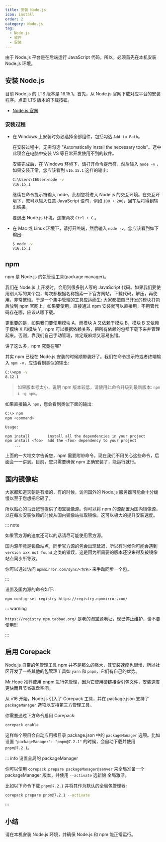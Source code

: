 ```yaml
---
title: 安装 Node.js
icon: install
order: 2
category: Node.js
tag:
  - Node.js
  - 软件
  - 安装
---
```


由于 Node.js 平台是在后端运行 JavaScript 代码，所以，必须首先在本机安装 Node.js 环境。

<!-- more -->

## 安装 Node.js

目前 Node.js 的 LTS 版本是 16.15.1。首先，从 Node.js 官网下载对应平台的安装程序。点击 LTS 版本的下载按钮。

- [Node.js 官网](https://nodejs.org/zh-cn/)

### 安装过程

- 在 Windows 上安装时务必选择全部组件，包括勾选 `Add to Path`。

  在安装过程中，无需勾选 "Automatically install the necessary tools"。选中此项会在电脑中安装 VS 等日常开发使用不到的软件。

  安装完成后，在 Windows 环境下，请打开命令提示符，然后输入 `node -v` ，如果安装正常，您应该看到 `v16.15.1` 这样的输出:

  ```bash
  C:\Users\IEUser>node -v
  v16.15.1
  ```

  继续在命令提示符输入 node，此刻您将进入 Node.js 的交互环境。在交互环境下，您可以输入任意 JavaScript 语句，例如 `100 + 200`，回车后将得到输出结果。

  要退出 Node.js 环境，连按两次 `Ctrl + C` 。

- 在 Mac 或 Linux 环境下，请打开终端，然后输入 `node -v`，您应该看到如下输出:

  ```sh
  $ node -v
  v16.15.1
  ```

## npm

npm 是 Node.js 的包管理工具(package manager)。

我们在 Node.js 上开发时，会用到很多别人写的 JavaScript 代码。如果我们要使用别人写的某个包，每次都根据名称搜索一下官方网站，下载代码，解压，再使用，非常繁琐。于是一个集中管理的工具应运而生: 大家都把自己开发的模块打包后放到 npm 官网上，如果要使用，直接通过 npm 安装就可以直接用，不用管代码存在哪，应该从哪下载。

更重要的是，如果我们要使用模块 A，而模块 A 又依赖于模块 B，模块 B 又依赖于模块 X 和模块 Y，npm 可以根据依赖关系，把所有依赖的包都下载下来并管理起来。否则，靠我们自己手动管理，肯定既麻烦又容易出错。

讲了这么多，npm 究竟在哪?

其实 npm 已经在 Node.js 安装的时候顺带装好了。我们在命令提示符或者终端输入 `npm -v`，应该看到类似的输出:

```bash
C:\>npm -v
8.12.1
```

> 如果版本号太小，说明 npm 版本较低，请使用此命令升级到最新版本: `npm i -g npm`。

如果直接输入 `npm`，您会看到类似下面的输出:

```bash
C:\> npm
npm <command>

Usage:

npm install        install all the dependencies in your project
npm install <foo>  add the <foo> dependency to your project
    ...
```

上面的一大堆文字告诉您，npm 需要附带命令。现在我们不用关心这些命令，后面会一一讲到。目前，您只需要确保 npm 正确安装了，能运行就行。

## 国内镜像站

大家都知道天朝是有墙的，有的时候，访问国外的 Node.js 服务器可能会十分缓慢以至于您想把它砸了。

所以贴心的马云爸爸提供了淘宝镜像源。你可以将 npm 的源配置为国内镜像源，以在每次安装依赖的时候从国内镜像站拉取镜像。这可以极大的提升安装速度。

::: note

如果官方源的速度还可以的话请尽可能使用官方源。

国内源毕竟是镜像站点，同步官方源的包会出现延迟，所以有时候你可能会遇到 `version xxx not found` 之类的错误，这是因为所需要的版本还没来得及被镜像站点同步所导致。

你可以通过访问 `npmmirror.com/sync/<包名>` 来手动同步一个包。

:::

设置及国内源的命令如下:

```sh
npm config set registry https://registry.npmmirror.com/
```

::: warning

`https://registry.npm.taobao.org/` 是老的淘宝源地址，现已停止维护，请不要使用!!!

:::

## 启用 Corepack

Node.js 自带的包管理工具 npm 并不是那么的强大，其安装速度也很慢，所以社区开发了一些其他的包管理工具如 `yarn` 和 `pnpm`，它们有自己的优势。

Mr.Hope 推荐使用 pnpm 进行包管理，因为它使用硬链接索引包文件，安装速度更快而且节省磁盘空间。

从 v16 开始，Node.js 引入了 Corepack 工具，并在 package.json 支持了 `packageManager` 选项以支持第三方管理工具。

你需要通过下方命令启用 Corepack:

```bash
corepack enable
```

这样每个项目会自动应用根目录 package.json 中的 `packageManager` 选项。比如设置 `"packageManager": "pnpm@7.2.1"` 的时候，会自动下载并使用 `pnpm@7.2.1`。

::: info 设置全局的 packageManager

你可以使用 `corepack prepare packageManager@semver` 来全局准备一个 packageManager 版本，并使用 `--activate` 选新娘 全局激活。

比如以下命令下载 `pnpm@7.2.1` 并将其作为默认的全局包管理器:

```bash
corepack prepare pnpm@7.2.1 --activate
```

:::

## 小结

请在本机安装 Node.js 环境，并确保 Node.js 和 npm 能正常运行。
